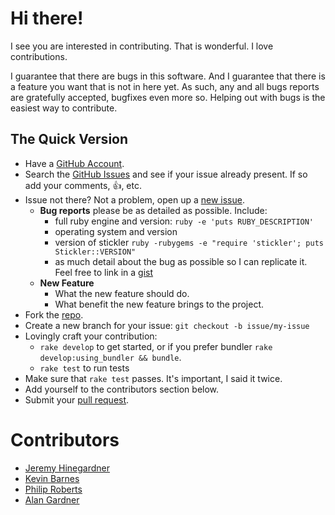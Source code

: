 # Hi there!

I see you are interested in contributing. That is wonderful. I love
contributions.

I guarantee that there are bugs in this software. And I guarantee that there is
a feature you want that is not in here yet. As such, any and all bugs reports
are gratefully accepted, bugfixes even more so. Helping out with bugs is the
easiest way to contribute.


## The Quick Version

* Have a [GitHub Account][].
* Search the [GitHub Issues][] and see if your issue already present. If so
  add your comments, :thumbsup:, etc.
* Issue not there? Not a problem, open up a [new issue][].
    * **Bug reports** please be as detailed as possible. Include:
        * full ruby engine and version: `ruby -e 'puts RUBY_DESCRIPTION'`
        * operating system and version
        * version of stickler `ruby -rubygems -e "require 'stickler'; puts Stickler::VERSION"`
        * as much detail about the bug as possible so I can replicate it. Feel free
          to link in a [gist][]
    * **New Feature**
        * What the new feature should do.
        * What benefit the new feature brings to the project.
* Fork the [repo][].
* Create a new branch for your issue: `git checkout -b issue/my-issue`
* Lovingly craft your contribution:
    * `rake develop` to get started, or if you prefer bundler `rake develop:using_bundler && bundle`.
    * `rake test` to run tests
* Make sure that `rake test` passes. It's important, I said it twice.
* Add yourself to the contributors section below.
* Submit your [pull request][].

# Contributors

* [Jeremy Hinegardner](https://github.com/copiousfreetime)
* [Kevin Barnes](https://github.com/vinbarnes)
* [Philip Roberts](https://github.com/latentflip)
* [Alan Gardner](https://github.com/urfolomeus)

[GitHub Account]: https://github.com/signup/free "GitHub Signup"
[GitHub Issues]:  https://github.com/copiousfreetime/stickler/issues "Stickler Issues"
[new issue]:      https://github.com/copiousfreetime/stickler/issues/new "New Stickler Issue"
[gist]:           https://gist.github.com/ "New Gist"
[repo]:           https://github.com/copiousfreetime/stickler "Stickler Repo"
[pull request]:   https://help.github.com/articles/using-pull-requests "Using Pull Requests"
